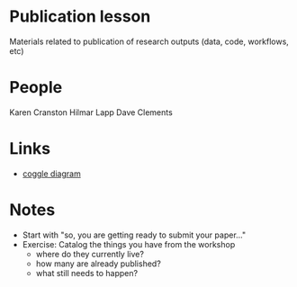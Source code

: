 # Publication lesson
Materials related to publication of research outputs (data, code, workflows, etc)

# People
Karen Cranston
Hilmar Lapp
Dave Clements

# Links
* [coggle diagram](https://coggle.it/diagram/54886415722e095e0afe1483)

# Notes
* Start with "so, you are getting ready to submit your paper..."
* Exercise: Catalog the things you have from the workshop
  * where do they currently live?
  * how many are already published?
  * what still needs to happen?
